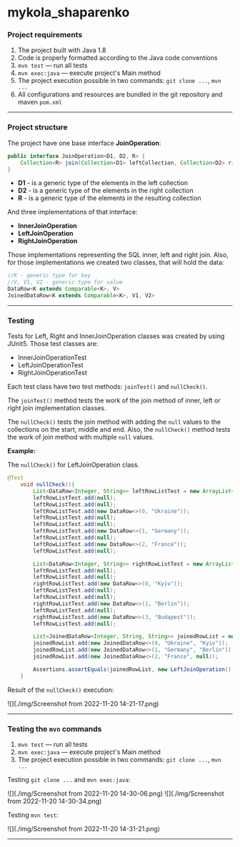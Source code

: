# mykola_shaparenko
### Project requirements
1. The project built with Java 1.8
2. Code is properly formatted according to the Java code conventions
3. `mvn test` — run all tests
4. `mvn exec:java` — execute project's Main method
5. The project execution possible in two commands: `git clone ...`, `mvn ...`
6. All configurations and resources are bundled in the git repository and maven `pom.xml`
---
### Project structure
The project have one base interface **JoinOperation**:
```java
public interface JoinOperation<D1, D2, R> {
    Collection<R> join(Collection<D1> leftCollection, Collection<D2> rightCollection);
}
```
- **D1** - is a generic type of the elements in the left collection 
- **D2** - is a generic type of the elements in the right collection
- **R** - is a generic type of the elements in the resulting collection

And three implementations of that interface:
- **InnerJoinOperation**
- **LeftJoinOperation**
- **RightJoinOperation**

Those implementations representing the SQL inner, left and right join.
Also, for those implementations we created two classes, that will hold the data:
```java
//K - generic type for key
//V, V1, V2 - generic type for value
DataRow<K extends Comparable<K>, V>
JoinedDataRow<K extends Comparable<K>, V1, V2>
```
---
### Testing
Tests for Left, Right and InnerJoinOperation classes was created by using JUnit5.
Those test classes are:
- InnerJoinOperationTest
- LeftJoinOperationTest
- RightJoinOperationTest

Each test class have two test methods: `joinTest()` and `nullCheck()`. 

The `joinTest()` method tests the work of the join method of inner, left or right join implementation classes.

The `nullCheck()` tests the join method with adding the `null` values to the collections on the start, middle and end.
Also, the `nullCheck()` method tests the work of join method with multiple `null` values.

**Example:**

The `nullCheck()` for LeftJoinOperation class.
```java
@Test
    void nullCheck(){
        List<DataRow<Integer, String>> leftRowListTest = new ArrayList<>();
        leftRowListTest.add(null);
        leftRowListTest.add(null);
        leftRowListTest.add(new DataRow<>(0, "Ukraine"));
        leftRowListTest.add(null);
        leftRowListTest.add(null);
        leftRowListTest.add(new DataRow<>(1, "Germany"));
        leftRowListTest.add(null);
        leftRowListTest.add(new DataRow<>(2, "France"));
        leftRowListTest.add(null);

        List<DataRow<Integer, String>> rightRowListTest = new ArrayList<>();
        leftRowListTest.add(null);
        leftRowListTest.add(null);
        rightRowListTest.add(new DataRow<>(0, "Kyiv"));
        leftRowListTest.add(null);
        leftRowListTest.add(null);
        rightRowListTest.add(new DataRow<>(1, "Berlin"));
        leftRowListTest.add(null);
        rightRowListTest.add(new DataRow<>(3, "Budapest"));
        leftRowListTest.add(null);

        List<JoinedDataRow<Integer, String, String>> joinedRowList = new ArrayList<>();
        joinedRowList.add(new JoinedDataRow<>(0, "Ukraine", "Kyiv"));
        joinedRowList.add(new JoinedDataRow<>(1, "Germany", "Berlin"));
        joinedRowList.add(new JoinedDataRow<>(2, "France", null));

        Assertions.assertEquals(joinedRowList, new LeftJoinOperation().join(leftRowListTest, rightRowListTest));
    }
```
Result of the `nullCheck()` execution:

![](./img/Screenshot from 2022-11-20 14-21-17.png)

---
### Testing the `mvn` commands

1. `mvn test` — run all tests
2. `mvn exec:java` — execute project's Main method 
3. The project execution possible in two commands: `git clone ...`, `mvn ...`

Testing `git clone ...` and `mvn exec:java`:

![](./img/Screenshot from 2022-11-20 14-30-06.png)
![](./img/Screenshot from 2022-11-20 14-30-34.png)

Testing `mvn test`:

![](./img/Screenshot from 2022-11-20 14-31-21.png)

---